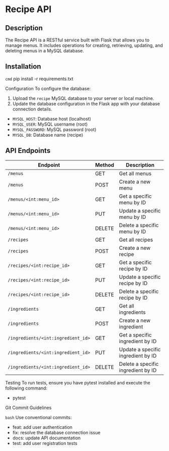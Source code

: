 # Recipe API

## Description
The Recipe API is a RESTful service built with Flask that allows you to manage menus. 
It includes operations for creating, retrieving, updating, and deleting menus in a MySQL database.

## Installation
```cmd```
pip install -r requirements.txt

Configuration
To configure the database:
1. Upload the ```recipe``` MySQL database to your server or local machine.
2. Update the database configuration in the Flask app with your database connection details.

- ```MYSQL_HOST```: Database host (localhost)
- ```MYSQL_USER```: MySQL username (root)
- ```MYSQL_PASSWORD```: MySQL password (root)
- ```MYSQL_DB```: Database name (recipe)

## API Endpoints

| Endpoint              | Method | Description                   |
|-----------------------|--------|-------------------------------|
| `/menus`              | GET    | Get all menus                 |
| `/menus`              | POST   | Create a new menu             |
| `/menus/<int:menu_id>`| GET    | Get a specific menu by ID     |
| `/menus/<int:menu_id>`| PUT    | Update a specific menu by ID  |
| `/menus/<int:menu_id>`| DELETE | Delete a specific menu by ID  |
|`/recipes`|GET|Get all recipes|
|`/recipes`|POST|Create a new recipe|
|`/recipes/<int:recipe_id>`|GET|Get a specific recipe by ID|
|`/recipes/<int:recipe_id>`|PUT|Update a specific recipe by ID|
|`/recipes/<int:recipe_id>`|DELETE|Delete a specific recipe by ID|
|`/ingredients`|GET|Get all ingredients|
|`/ingredients`|POST|Create a new ingredient|
|`/ingredients/<int:ingredient_id>`|GET|Get a specific ingredient by ID|
|`/ingredients/<int:ingredient_id>`|PUT|Update a specific ingredient by ID|
|`/ingredients/<int:ingredient_id>`|DELETE|Delete a specific ingredient by ID|

Testing
To run tests, ensure you have pytest installed and execute the following command:
- pytest


Git Commit Guidelines

```bash```
Use conventional commits:

- feat: add user authentication
- fix: resolve the database connection issue
- docs: update API documentation
- test: add user registration tests


